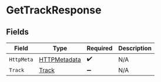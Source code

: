 # GetTrackResponse


## Fields

| Field                                                   | Type                                                    | Required                                                | Description                                             |
| ------------------------------------------------------- | ------------------------------------------------------- | ------------------------------------------------------- | ------------------------------------------------------- |
| `HttpMeta`                                              | [HTTPMetadata](../../Models/Components/HTTPMetadata.md) | :heavy_check_mark:                                      | N/A                                                     |
| `Track`                                                 | [Track](../../Models/Components/Track.md)               | :heavy_minus_sign:                                      | N/A                                                     |